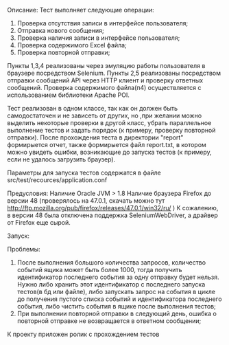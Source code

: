 Описание:
Тест выполняет следующие операции:
1) Проверка отсутствия записи в интерфейсе пользователя;
2) Отправка нового сообщения;
3) Проверка наличия записи в интерфейсе пользователя;
4) Проверка содержимого Excel файла;
5) Проверка повторной отправки;

Пункты 1,3,4 реализованы через эмуляцию работы пользователя в браузере посредством Selenium.
Пункты 2,5 реализованы посредством отправки сообщений API через HTTP клиент и проверку ответных сообщений.
Проверка содержимого файла(п4) осуществляется с использованием библиотеки Apache POI.

Тест реализован в одном классе, так как он должен быть самодостаточен и не зависеть от других, но ,при желании можно выделить некоторые проверки в другой класс, убрать параллельное выполнение тестов и задать порядок (к примеру, проверку повторной отправки).
После прохождения теста в директории "report" формирыется отчет, также формирыется файл report.txt, в котором можно увидеть ошибки, возникающие до запуска тестов (к примеру, если не удалось загрузить браузер).

Параметры для запуска тестов содержатся в файле src/test/recources/application.conf

Предусловия:
Наличие Oracle JVM > 1.8
Наличие браузера Firefox до версии 48 (проверялось на 47.0.1, скачать можно тут http://ftp.mozilla.org/pub/firefox/releases/47.0.1/win32/ru/ )
К сожалению, в  версии 48 была отключена поддержка SeleniumWebDriver, а драйвер от Firefox еще сырой.

Запуск:

Проблемы:
1) После выполнения большого количества запросов, количество событий ящика может быть более 1000, тогда получить идентификатор последнего события за одну отправку будет нельзя. Нужно либо хранить этот идентификатор с последнего запуска тестов(в бд или файле), либо запускать запрос на события в цикле до получения пустого списка событий и идентификатора последнего события, либо чистить события в ящике после выполнения тестов;
2) При выполнении повторной отправки в следующий день, ошибка о повторной отправке не возвращается в ответном сообщении;

К проекту приложен ролик с прохождением тестов